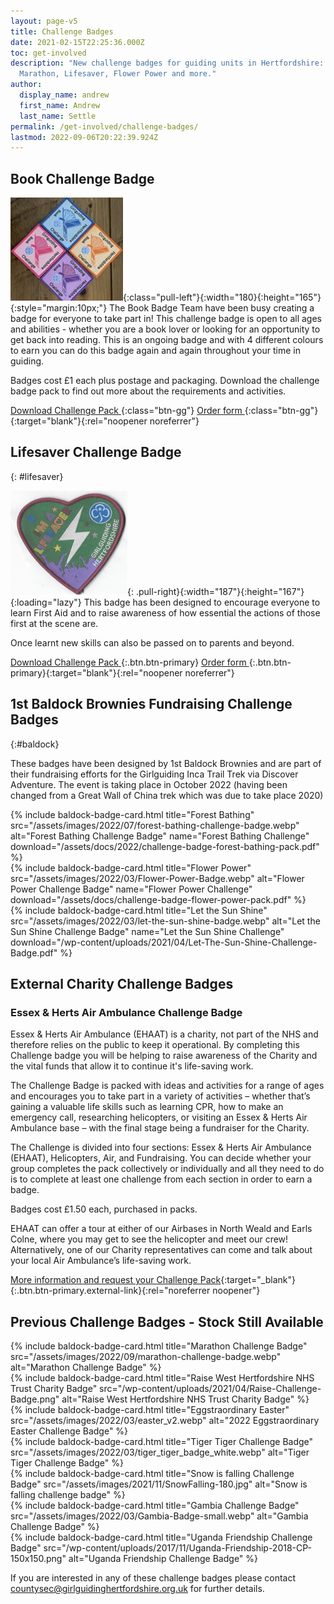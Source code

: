 ```yaml
---
layout: page-v5
title: Challenge Badges
date: 2021-02-15T22:25:36.000Z
toc: get-involved
description: "New challenge badges for guiding units in Hertfordshire: Let the Sun Shine,
  Marathon, Lifesaver, Flower Power and more."
author:
  display_name: andrew
  first_name: Andrew
  last_name: Settle
permalink: /get-involved/challenge-badges/
lastmod: 2022-09-06T20:22:39.924Z
---
```

## Book Challenge Badge

![](/assets/images/2021/12/challenge_badges_book.jpg){:class="pull-left"}{:width="180}{:height="165"}{:style="margin:10px;"}
The Book Badge Team have been busy creating a badge for everyone to take part in! This challenge badge is open to all ages and abilities - whether you are a book lover or looking for an opportunity to get back into reading. This is an ongoing badge and with 4 different colours to earn you can do this badge again and again throughout your time in guiding.

Badges cost £1 each plus postage and packaging. Download the challenge badge pack to find out more about the requirements and activities.

[Download Challenge Pack <i class="fa fa-download"></i>](/assets/docs/challenge-badge-book-pack.pdf){:class="btn-gg"} [Order form <i class="fa fa-external-link"></i>](https://forms.office.com/Pages/ResponsePage.aspx?id=3yob_CzTykeMNWNnWM6OwRrqs7bdo19CnIwI_9Lov51URUpKNTNISEZFWVpCVVlXRUo5NEg0MlFQRC4u){:class="btn-gg"}{:target="blank"}{:rel="noopener noreferrer"}

<div class="clearfix"></div>

## Lifesaver Challenge Badge
{: #lifesaver}

![](/wp-content/uploads/2021/01/Lifesaver-badge.png){: .pull-right}{:width="187"}{:height="167"}{:loading="lazy"}
This badge has been designed to encourage everyone to learn First Aid and to raise awareness of how essential the actions of those first at the scene are. 

Once learnt new skills can also be passed on to parents and beyond.

[Download Challenge Pack <i class="fa fa-download"></i>](/assets/docs/2022/challenge-badge-lifesaver-clauses.docx){:.btn.btn-primary} [Order form <i class="fa fa-download"></i>](/assets/docs/2022/challenge-badge-lifesaver-order-form.docx){:.btn.btn-primary}{:target="blank"}{:rel="noopener noreferrer"}

<div class="clearfix"></div>

## 1st Baldock Brownies Fundraising Challenge Badges
{:#baldock}

These badges have been designed by 1st Baldock Brownies and are part of their fundraising efforts for the Girlguiding Inca Trail Trek via Discover Adventure. The event is taking place in October 2022 (having been changed from a Great Wall of China trek which was due to take place 2020)

<div class="row g-0 row-cols-2 row-cols-lg-4 justify-content-center">
   <div class="col">
   {% include baldock-badge-card.html title="Forest Bathing" src="/assets/images/2022/07/forest-bathing-challenge-badge.webp" alt="Forest Bathing Challenge Badge" name="Forest Bathing Challenge" download="/assets/docs/2022/challenge-badge-forest-bathing-pack.pdf" %}
  </div>
   <div class="col">
   {% include baldock-badge-card.html title="Flower Power" src="/assets/images/2022/03/Flower-Power-Badge.webp" alt="Flower Power Challenge Badge" name="Flower Power Challenge" download="/assets/docs/challenge-badge-flower-power-pack.pdf" %}
  </div>
  <div class="col">
  {% include baldock-badge-card.html title="Let the Sun Shine" src="/assets/images/2022/03/let-the-sun-shine-badge.webp" alt="Let the Sun Shine Challenge Badge" name="Let the Sun Shine Challenge" download="/wp-content/uploads/2021/04/Let-The-Sun-Shine-Challenge-Badge.pdf" %}
  </div>
</div>

<div class="clearfix"></div>

## External Charity Challenge Badges

### Essex & Herts Air Ambulance Challenge Badge

Essex & Herts Air Ambulance (EHAAT) is a charity, not part of the NHS and therefore relies on the public to keep it operational.  By completing this Challenge badge you will be helping to raise awareness of the Charity and the vital funds that allow it to continue it's life-saving work.

The Challenge Badge is packed with ideas and activities for a range of ages and encourages you to take part in a variety of activities – whether that’s gaining a valuable life skills such as learning CPR, how to make an emergency call, researching helicopters, or visiting an Essex & Herts Air Ambulance base – with the final stage being a fundraiser for the Charity.

The Challenge is divided into four sections:  Essex & Herts Air Ambulance (EHAAT), Helicopters, Air, and Fundraising. You can decide whether your group completes the pack collectively or individually and all they need to do is to complete at least one challenge from each section in order to earn a badge.

Badges cost £1.50 each, purchased in packs.

EHAAT can offer a tour at either of our Airbases in North Weald and Earls Colne, where you may get to see the helicopter and meet our crew! Alternatively, one of our Charity representatives can come and talk about your local Air Ambulance’s life-saving work.

[More information and request your Challenge Pack](https://www.ehaat.org/fundraise/challengebadge){:target="_blank"}{:.btn.btn-primary.external-link}{:rel="noreferrer noopener"}

## Previous Challenge Badges - Stock Still Available

<div class="row g-0 row-cols-2 row-cols-lg-4 justify-content-center">
  <div class="col">
  {% include baldock-badge-card.html title="Marathon Challenge Badge" src="/assets/images/2022/09/marathon-challenge-badge.webp" alt="Marathon Challenge Badge" %}
  </div>
  <div class="col">
  {% include baldock-badge-card.html title="Raise West Hertfordshire NHS Trust Charity Badge" src="/wp-content/uploads/2021/04/Raise-Challenge-Badge.png" alt="Raise West Hertfordshire NHS Trust Charity Badge" %}
  </div>
  <div class="col">
  {% include baldock-badge-card.html title="Eggstraordinary Easter" src="/assets/images/2022/03/easter_v2.webp" alt="2022 Eggstraordinary Easter Challenge Badge" %}
  </div>
  <div class="col">
  {% include baldock-badge-card.html title="Tiger Tiger Challenge Badge" src="/assets/images/2022/03/tiger_tiger_badge_white.webp" alt="Tiger Tiger Challenge Badge" %}
  </div>
  <div class="col">
  {% include baldock-badge-card.html title="Snow is falling Challenge Badge" src="/assets/images/2021/11/SnowFalling-180.jpg" alt="Snow is falling challenge badge" %}  
  </div>
  <div class="col">
  {% include baldock-badge-card.html title="Gambia Challenge Badge" src="/assets/images/2022/03/Gambia-Badge-small.webp" alt="Gambia Challenge Badge" %}
  </div>
  <div class="col">
  {% include baldock-badge-card.html title="Uganda Friendship Challenge Badge" src="/wp-content/uploads/2017/11/Uganda-Friendship-2018-CP-150x150.png" alt="Uganda Friendship Challenge Badge" %}
  </div>
</div>

If you are interested in any of these challenge badges please contact <countysec@girlguidinghertfordshire.org.uk> for further details.
